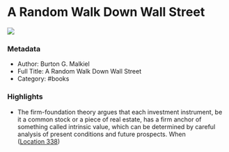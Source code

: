 # A Random Walk Down Wall Street

![](https://images-na.ssl-images-amazon.com/images/I/51Vjq3a0LEL._SL200_.jpg)

### Metadata

- Author: Burton G. Malkiel
- Full Title: A Random Walk Down Wall Street
- Category: #books

### Highlights

- The firm-foundation theory argues that each investment instrument, be it a common stock or a piece of real estate, has a firm anchor of something called intrinsic value, which can be determined by careful analysis of present conditions and future prospects. When ([Location 338](https://readwise.io/to_kindle?action=open&asin=B00QH9NTSI&location=338))
